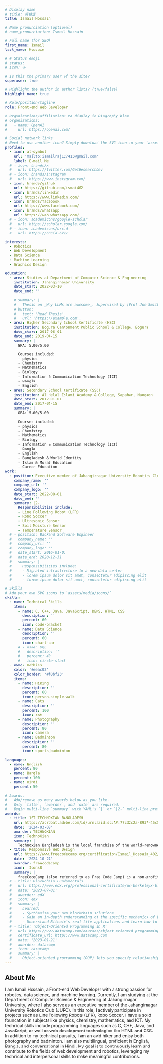 ```yaml
---
# Display name
# title: 吳健雄
title: Ismail Hossain

# Name pronunciation (optional)
# name_pronunciation: Ismail Hossain

# Full name (for SEO)
first_name: Ismail 
last_name: Hossain

# # Status emoji
# status:
# icon: ☕️

# Is this the primary user of the site?
superuser: true

# Highlight the author in author lists? (true/false)
highlight_name: true

# Role/position/tagline
role: Front-end Web Developer

# Organizations/Affiliations to display in Biography blox
# organizations:
#   - name: OpenAI
#     url: https://openai.com/

# Social network links
# Need to use another icon? Simply download the SVG icon to your `assets/media/icons/` folder.
profiles:
  - icon: at-symbol
    url: 'mailto:ismailraj127413@gmail.com'
    label: E-mail Me
  # - icon: brands/x
  #   url: https://twitter.com/GetResearchDev
  # - icon: brands/instagram
  #   url: https://www.instagram.com/
  - icon: brands/github
    url: https://github.com/ismai402
  - icon: brands/linkedin
    url: https://www.linkedin.com/
  - icon: brands/facebook
    url: https://www.facebook.com/
  - icon: brands/whatsapp
    url: https://web.whatsapp.com/
  # - icon: academicons/google-scholar
  #   url: https://scholar.google.com/
  # - icon: academicons/orcid
  #   url: https://orcid.org/

interests:
  - Robotics
  - Web Development
  - Data Science
  - Machine Learning
  - Graphics Design

education:
  - area: Studies at Department of Computer Science & Engineering
    institution: Jahangirnagar University
    date_start: 2022-03-10
    date_end: ''
    
    # summary: |
    #   Thesis on _Why LLMs are awesome_. Supervised by [Prof Joe Smith](https://example.com). Presented papers at 5 IEEE conferences with the contributions being published in 2 Springer journals.
    # button:
    #   text: 'Read Thesis'
    #   url: 'https://example.com'.
  - area: Higher Secondary School Certificate (HSC)
    institution: Bogura Cantonment Public School & College, Bogura
    date_start: 2017-06-01
    date_end: 2019-04-15
    summary: |
      GPA: 5.00/5.00

      Courses included:
      - physics
      - Chemistry
      - Mathematics
      - Biology
      - Information & Communication Technology (ICT)
      - Bangla
      - English
  - area: Secondary School Certificate (SSC)
    institution: Al Helal Islami Academy & College, Sapahar, Naogaon
    date_start: 2012-01-01
    date_end: 2017-04-15
    summary: |
      GPA: 5.00/5.00
      
      Courses included:
      - physics
      - Chemistry
      - Mathematics
      - Biology
      - Information & Communication Technology (ICT)
      - Bangla
      - English
      - Bangladesh & World Identity
      - Islam & Moral Education
      - Career Education
work:
  - position: Executive member of Jahangirnagar University Robotics Club(JURC)
    company_name: ''
    company_url: ''
    company_logo: ''
    date_start: 2022-08-01
    date_end: ''
    summary: |2-
      Responsibilities include:
      - Line Following Robot (LFR)
      - Robo Soccer
      - Ultrasonic Sensor
      - Soil Moisture Sensor
      - Temperature Sensor
  # - position: Backend Software Engineer
  #   company_name: ''
  #   company_url: ''
  #   company_logo: ''
  #   date_start: 2016-01-01
  #   date_end: 2020-12-31
  #   summary: |
  #     Responsibilities include:
  #     - Migrated infrastructure to a new data center
  #     - lorem ipsum dolor sit amet, consectetur adipiscing elit
  #     - lorem ipsum dolor sit amet, consectetur adipiscing elit

# Skills
# Add your own SVG icons to `assets/media/icons/`
skills:
  - name: Technical Skills
    items:
      - name: C, C++, Java, JavaScript, DBMS, HTML, CSS
        description: ''
        percent: 60
        icon: code-bracket
      - name: Data Science
        description: ''
        percent: 60
        icon: chart-bar
      # - name: SQL
      #   description: ''
      #   percent: 40
      #   icon: circle-stack
  - name: Hobbies
    color: '#eeac02'
    color_border: '#f0bf23'
    items:
      - name: Hiking
        description: ''
        percent: 60
        icon: person-simple-walk
      - name: Cats
        description: ''
        percent: 100
        icon: cat
      - name: Photography
        description: ''
        percent: 80
        icon: camera
      - name: Badminton
        description: ''
        percent: 80
        icon: sports_badminton 

languages:
  - name: English
    percent: 80
  - name: Bangla
    percent: 100
  - name: Hindi
    percent: 50

# Awards.
#   Add/remove as many awards below as you like.
#   Only `title`, `awarder`, and `date` are required.
#   Begin multi-line `summary` with YAML's `|` or `|2-` multi-line prefix and indent 2 spaces below.
awards:
  - title: 1ST TECHNOXIAN BANGLADESH
    url: https://acrobat.adobe.com/id/urn:aaid:sc:AP:77c32c2a-8937-45c5-808e-095ff4bff4f1
    date: '2024-03-08'
    awarder: TECHNOXIAN
    icon: TechnoXian
    summary: |
      Technoxian Bangladesh is the local franchise of the world-renowned Technoxian Robotics Championship. Held in Dhaka, it gathers students and enthusiasts from across the country to compete in various tech-based challenges that push innovation and robotics skills. The 2024 event featured categories like Robo Soccer, Robo Race, Fastest Line Follower, Water Rocket, Bots Combat, and an Innovation Contest. In these events, participants present innovative solutions and practical applications of technology to address real-world problems, judged based on creativity, feasibility and market potential.
  - title: Responsive Web Design
    url: https://www.freecodecamp.org/certification/Ismail_Hossain_402/responsive-web-design
    date: '2024-10-24'
    awarder: freecodecamp
    icon:  Icons8
    summary: |
      freeCodeCamp (also referred to as Free Code Camp) is a non-profit educational organization that consists of an interactive learning web platform, an online community forum, chat rooms, online publications and local organizations that intend to make learning software development accessible to anyone.
  # - title: Blockchain Fundamentals
  #   url: https://www.edx.org/professional-certificate/uc-berkeleyx-blockchain-fundamentals
  #   date: '2023-07-01'
  #   awarder: edX
  #   icon: edx
  #   summary: |
  #     Learned:
  #     - Synthesize your own blockchain solutions
  #     - Gain an in-depth understanding of the specific mechanics of Bitcoin
  #     - Understand Bitcoin’s real-life applications and learn how to attack and destroy Bitcoin, Ethereum, smart contracts and Dapps, and alternatives to Bitcoin’s Proof-of-Work consensus algorithm
  # - title: 'Object-Oriented Programming in R'
  #   url: https://www.datacamp.com/courses/object-oriented-programming-with-s3-and-r6-in-r
  #   certificate_url: https://www.datacamp.com
  #   date: '2023-01-21'
  #   awarder: datacamp
  #   icon: datacamp
  #   summary: |
  #     Object-oriented programming (OOP) lets you specify relationships between functions and the objects that they can act on, helping you manage complexity in your code. This is an intermediate level course, providing an introduction to OOP, using the S3 and R6 systems. S3 is a great day-to-day R programming tool that simplifies some of the functions that you write. R6 is especially useful for industry-specific analyses, working with web APIs, and building GUIs.
---
```


## About Me

I am Ismail Hossain, a Front-end Web Developer with a strong passion for robotics, data science, and machine learning. Currently, I am studying at the Department of Computer Science & Engineering at Jahangirnagar University, where I also serve as an executive member of the Jahangirnagar University Robotics Club (JURC). In this role, I actively participate in projects such as Line Following Robots (LFR), Robo Soccer. I have a solid foundation in subjects like physics, chemistry, mathematics, and ICT. My technical skills include programming languages such as C, C++, Java, and JavaScript, as well as web development technologies like HTML and CSS. In addition to my technical pursuits, I am an avid hiker and enjoy both photography and badminton. I am also multilingual, proficient in English, Bangla, and conversational in Hindi. My goal is to continuously learn and contribute to the fields of web development and robotics, leveraging my technical and interpersonal skills to make meaningful contributions.
